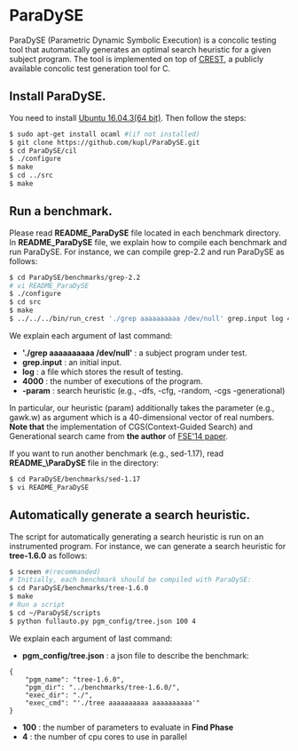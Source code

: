 # ParaDySE 

ParaDySE (Parametric Dynamic Symbolic Execution) 
is a concolic testing tool that automatically generates an optimal 
search heuristic for a given subject program. 
The tool is implemented on top of [CREST][crest], 
a publicly available concolic test generation tool for C. 	

## Install ParaDySE. 
You need to install [Ubuntu 16.04.3(64 bit)][ubuntu].
Then follow the steps:
```sh
$ sudo apt-get install ocaml #(if not installed) 
$ git clone https://github.com/kupl/ParaDySE.git 
$ cd ParaDySE/cil
$ ./configure
$ make
$ cd ../src
$ make
```

## Run a benchmark.
Please read **README\_ParaDySE** file located in each benchmark directory. 
In **README\_ParaDySE** file, we explain how to compile each benchmark and run ParaDySE.
For instance, we can compile grep-2.2 and run ParaDySE as follows:
```sh
$ cd ParaDySE/benchmarks/grep-2.2 
# vi README_ParaDySE
$ ./configure
$ cd src
$ make
$ ../../../bin/run_crest './grep aaaaaaaaaa /dev/null' grep.input log 4000 -param grep.w
```

We explain each argument of last command: 
-	**'./grep aaaaaaaaaa /dev/null'** : a subject program under test. 
-	**grep.input** : an initial input. 
-	**log** : a file which stores the result of testing.
-	**4000** : the number of executions of the program.
-	**-param** : search heuristic (e.g., -dfs, -cfg, -random, -cgs -generational) 

In particular, our heuristic (param) additionally takes the parameter (e.g., gawk.w) as argument 
which is a 40-dimensional vector of real numbers. 
**Note that** the implementation of CGS(Context-Guided Search) and Generational search came from **the author** of [FSE'14 paper][FSE]. 

If you want to run another benchmark (e.g., sed-1.17), read **README_\ParaDySE** file in the directory:
```sh
$ cd ParaDySE/benchmarks/sed-1.17 
$ vi README_ParaDySE
```

## Automatically generate a search heuristic.
The script for automatically generating a search heuristic is run on an instrumented program. 
For instance, we can generate a search heuristic for **tree-1.6.0** as follows:
```sh
$ screen #(recommanded)
# Initially, each benchmark should be compiled with ParaDySE:
$ cd ParaDySE/benchmarks/tree-1.6.0
$ make
# Run a script
$ cd ~/ParaDySE/scripts
$ python fullauto.py pgm_config/tree.json 100 4 
```

We explain each argument of last command: 
-	**pgm_config/tree.json** : a json file to describe the benchmark: 
```
{
	"pgm_name": "tree-1.6.0",
	"pgm_dir": "../benchmarks/tree-1.6.0/",
	"exec_dir": "./",
	"exec_cmd": "'./tree aaaaaaaaaa aaaaaaaaaa'"
}
```
-	**100** : the number of parameters to evaluate in **Find Phase**
-	**4** : the number of cpu cores to use in parallel

[crest]: https://github.com/jburnim/crest
[ubuntu]: https://www.ubuntu.com/download/desktop
[FSE]: https://dl.acm.org/citation.cfm?id=2635872&CFID=1004243459&CFTOKEN=16632066
